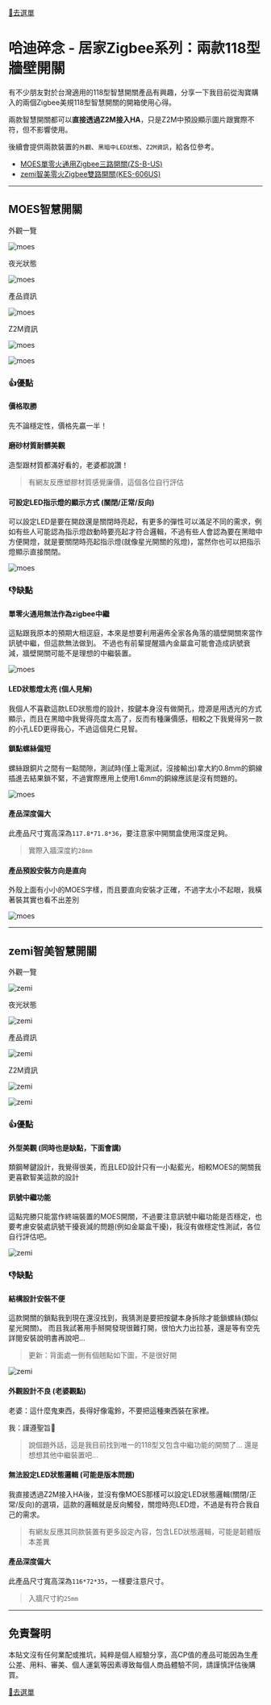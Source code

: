 [🧾去選單](../../README.md)

# 哈迪碎念 - 居家Zigbee系列：兩款118型牆壁開關

有不少朋友對於台灣適用的118型智慧開關產品有興趣，分享一下我目前從淘寶購入的兩個Zigbee美規118型智慧開關的開箱使用心得。

兩款智慧開關都可以**直接透過Z2M接入HA**，只是Z2M中預設顯示圖片跟實際不符，但不影響使用。

後續會提供兩款裝置的`外觀`、`黑暗中LED狀態`、`Z2M資訊`，給各位參考。

- [MOES單零火通用Zigbee三路開關(ZS-B-US)](#moes智慧開關)
- [zemi智美零火Zigbee雙路開關(KES-606US)](#zemi智美智慧開關)

---

## MOES智慧開關

外觀一覽

![moes](attachments/moes_wall_switch/1.jpg)

夜光狀態

![moes](attachments/moes_wall_switch/2.jpg)

產品資訊

![moes](attachments/moes_wall_switch/3.jpg)

Z2M資訊

![moes](attachments/moes_wall_switch/z2m_1.jpg)

![moes](attachments/moes_wall_switch/z2m_2.jpg)

### 👍優點

#### 價格取勝

先不論穩定性，價格先贏一半！

#### 磨砂材質耐髒美觀

造型跟材質都滿好看的，老婆都說讚！

> 有網友反應塑膠材質感覺廉價，這個各位自行評估

#### 可設定LED指示燈的顯示方式 (關閉/正常/反向)

可以設定LED是要在開啟還是關閉時亮起，有更多的彈性可以滿足不同的需求，例如有些人可能認為指示燈啟動時要亮起才符合邏輯，不過有些人會認為要在黑暗中方便開燈，就是要關閉時亮起指示燈(就像星光開關的氖燈)，當然你也可以把指示燈顯示直接關閉。

![moes](attachments/moes_wall_switch/5.jpg)

### 👎缺點

#### 單零火通用無法作為zigbee中繼

這點跟我原本的預期大相逕庭，本來是想要利用遍佈全家各角落的牆壁開關來當作訊號中繼，但這款無法做到。
不過也有前輩提醒牆內金屬盒可能會造成訊號衰減，牆壁開關可能不是理想的中繼裝置。

![moes](attachments/moes_wall_switch/6.jpg)

#### LED狀態燈太亮 (個人見解)

我個人不喜歡這款LED狀態燈的設計，按鍵本身沒有做開孔，燈源是用透光的方式顯示，而且在黑暗中我覺得亮度太高了，反而有種廉價感，相較之下我覺得另一款的小孔LED更得我心，不過這個見仁見智。

#### 鎖點螺絲偏短

螺絲跟銅片之間有一點間隙，測試時(僅上電測試，沒接輸出)拿大約0.8mm的銅線插進去結果鎖不緊，不過實際應用上使用1.6mm的銅線應該是沒有問題的。

![moes](attachments/moes_wall_switch/7.jpg)

#### 產品深度偏大

此產品尺寸寬高深為`117.8*71.8*36`，要注意家中開關盒使用深度足夠。

> 實際入牆深度約`28mm`

#### 產品預設安裝方向是直向

外殼上面有小小的MOES字樣，而且要直向安裝才正確，不過字太小不起眼，我橫著裝其實也看不出差別

![moes](attachments/moes_wall_switch/4.jpg)

---

## zemi智美智慧開關

外觀一覽

![zemi](attachments/zemi_wall_switch/1.jpg)

夜光狀態

![zemi](attachments/zemi_wall_switch/2.jpg)

產品資訊

![zemi](attachments/zemi_wall_switch/3.jpg)

Z2M資訊

![zemi](attachments/zemi_wall_switch/z2m_1.jpg)

![zemi](attachments/zemi_wall_switch/z2m_2.jpg)

### 👍優點

#### 外型美觀 (同時也是缺點，下面會講)

類鋼琴鍵設計，我覺得很美，而且LED設計只有一小點藍光，相較MOES的開關我更喜歡智美這款的設計

#### 訊號中繼功能

這點完勝只能當作終端裝置的MOES開關，不過要注意訊號中繼功能是否穩定，也要考慮安裝處訊號干擾衰減的問題(例如金屬盒干擾)，我沒有做穩定性測試，各位自行評估吧。

![zemi](attachments/zemi_wall_switch/4.jpg)

### 👎缺點

#### 結構設計安裝不便

這款開關的鎖點我到現在還沒找到，我猜測是要把按鍵本身拆除才能鎖螺絲(類似星光開關)。
而且我試著用手掰開發現很難打開，很怕大力出拉基，還是等有空先詳閱安裝說明書再說吧…

> 更新：背面處一側有個翹點如下圖，不是很好開

![zemi](attachments/zemi_wall_switch/5.jpg)

#### 外觀設計不良 (老婆觀點)

老婆：這什麼鬼東西，長得好像電鈴，不要把這種東西裝在家裡。

我：謹遵聖旨🙇

> 說個題外話，這是我目前找到唯一的118型又包含中繼功能的開關了… 還是想想其他中繼裝置吧…

#### 無法設定LED狀態邏輯 (可能是版本問題)

我直接透過Z2M接入HA後，並沒有像MOES那樣可以設定LED狀態邏輯(關閉/正常/反向)的選項，這款的邏輯就是反向觸發，關燈時亮LED燈，不過是有符合我自己的需求。

> 有網友反應其同款裝置有更多設定內容，包含LED狀態邏輯，可能是韌體版本差異

#### 產品深度偏大

此產品尺寸寬高深為`116*72*35`，一樣要注意尺寸。

> 入牆尺寸約`25mm`

---

## 免責聲明

本貼文沒有任何業配或推坑，純粹是個人經驗分享，高CP值的產品可能因為生產公差、用料、審美、個人運氣等因素導致每個人商品體驗不同，請謹慎評估後購買。

[🧾去選單](../../README.md)